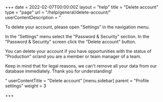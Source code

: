 +++
date = 2022-02-07T00:00:00Z
layout = "help"
title = "Delete account"
type = "page"
url = "/help/general/delete-account/"
userContentDescription = "<p>To delete your account, please open \"Settings\" in the navigation menu.</p><p>In the \"Settings\" menu select the \"Password &amp; Security\" section. In the \"Password &amp; Security\" screen click the \"Delete account\" button.</p><p>You can delete your account if you have opportunities with the status of \"Production\" or/and you are a member or team manager of a team.</p><p>Keep in mind that for legal reasons, we can't remove all your data from our database immediately. Thank you for understanding!</p>"
userContentTitle = "Delete account"
[menu.sidebar]
parent = "Profile settings"
weight = 3

+++
